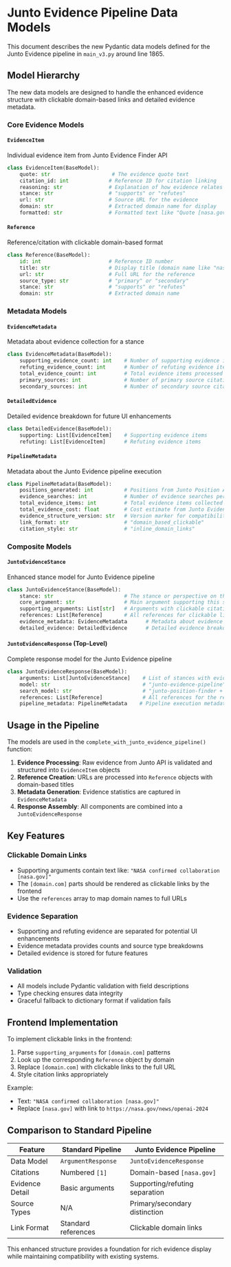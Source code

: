 # Junto Evidence Pipeline Data Models

This document describes the new Pydantic data models defined for the Junto Evidence pipeline in `main_v3.py` around line 1865.

## Model Hierarchy

The new data models are designed to handle the enhanced evidence structure with clickable domain-based links and detailed evidence metadata.

### Core Evidence Models

#### `EvidenceItem`
Individual evidence item from Junto Evidence Finder API
```python
class EvidenceItem(BaseModel):
    quote: str                    # The evidence quote text
    citation_id: int             # Reference ID for citation linking  
    reasoning: str               # Explanation of how evidence relates to claim
    stance: str                  # "supports" or "refutes"
    url: str                     # Source URL for the evidence
    domain: str                  # Extracted domain name for display
    formatted: str               # Formatted text like "Quote [nasa.gov]"
```

#### `Reference`
Reference/citation with clickable domain-based format
```python
class Reference(BaseModel):
    id: int                      # Reference ID number
    title: str                   # Display title (domain name like "nasa.gov")
    url: str                     # Full URL for the reference
    source_type: str             # "primary" or "secondary"
    stance: str                  # "supports" or "refutes"
    domain: str                  # Extracted domain name
```

### Metadata Models

#### `EvidenceMetadata`
Metadata about evidence collection for a stance
```python
class EvidenceMetadata(BaseModel):
    supporting_evidence_count: int    # Number of supporting evidence items
    refuting_evidence_count: int      # Number of refuting evidence items
    total_evidence_count: int         # Total evidence items processed
    primary_sources: int              # Number of primary source citations
    secondary_sources: int            # Number of secondary source citations
```

#### `DetailedEvidence`
Detailed evidence breakdown for future UI enhancements
```python
class DetailedEvidence(BaseModel):
    supporting: List[EvidenceItem]    # Supporting evidence items
    refuting: List[EvidenceItem]      # Refuting evidence items
```

#### `PipelineMetadata`
Metadata about the Junto Evidence pipeline execution
```python
class PipelineMetadata(BaseModel):
    positions_generated: int          # Positions from Junto Position API
    evidence_searches: int            # Number of evidence searches performed
    total_evidence_items: int         # Total evidence items collected
    total_evidence_cost: float        # Cost estimate from Junto Evidence API
    evidence_structure_version: str   # Version marker for compatibility
    link_format: str                  # "domain_based_clickable"
    citation_style: str               # "inline_domain_links"
```

### Composite Models

#### `JuntoEvidenceStance`
Enhanced stance model for Junto Evidence pipeline
```python
class JuntoEvidenceStance(BaseModel):
    stance: str                       # The stance or perspective on the topic
    core_argument: str                # Main argument supporting this stance
    supporting_arguments: List[str]   # Arguments with clickable citations like [nasa.gov]
    references: List[Reference]       # All references for clickable link mapping
    evidence_metadata: EvidenceMetadata      # Metadata about evidence collection
    detailed_evidence: DetailedEvidence      # Detailed evidence breakdown
```

#### `JuntoEvidenceResponse` (Top-Level)
Complete response model for the Junto Evidence pipeline
```python
class JuntoEvidenceResponse(BaseModel):
    arguments: List[JuntoEvidenceStance]    # List of stances with evidence
    model: str                              # "junto-evidence-pipeline"
    search_model: str                       # "junto-position-finder + junto-evidence-finder"
    references: List[Reference]             # All references for the response
    pipeline_metadata: PipelineMetadata    # Pipeline execution metadata
```

## Usage in the Pipeline

The models are used in the `complete_with_junto_evidence_pipeline()` function:

1. **Evidence Processing**: Raw evidence from Junto API is validated and structured into `EvidenceItem` objects
2. **Reference Creation**: URLs are processed into `Reference` objects with domain-based titles
3. **Metadata Generation**: Evidence statistics are captured in `EvidenceMetadata`
4. **Response Assembly**: All components are combined into a `JuntoEvidenceResponse`

## Key Features

### Clickable Domain Links
- Supporting arguments contain text like: `"NASA confirmed collaboration [nasa.gov]"`
- The `[domain.com]` parts should be rendered as clickable links by the frontend
- Use the `references` array to map domain names to full URLs

### Evidence Separation
- Supporting and refuting evidence are separated for potential UI enhancements
- Evidence metadata provides counts and source type breakdowns
- Detailed evidence is stored for future features

### Validation
- All models include Pydantic validation with field descriptions
- Type checking ensures data integrity
- Graceful fallback to dictionary format if validation fails

## Frontend Implementation

To implement clickable links in the frontend:

1. Parse `supporting_arguments` for `[domain.com]` patterns
2. Look up the corresponding `Reference` object by domain
3. Replace `[domain.com]` with clickable links to the full URL
4. Style citation links appropriately

Example:
- Text: `"NASA confirmed collaboration [nasa.gov]"`
- Replace `[nasa.gov]` with link to `https://nasa.gov/news/openai-2024`

## Comparison to Standard Pipeline

| Feature | Standard Pipeline | Junto Evidence Pipeline |
|---------|------------------|------------------------|
| Data Model | `ArgumentResponse` | `JuntoEvidenceResponse` |
| Citations | Numbered `[1]` | Domain-based `[nasa.gov]` |
| Evidence Detail | Basic arguments | Supporting/refuting separation |
| Source Types | N/A | Primary/secondary distinction |
| Link Format | Standard references | Clickable domain links |

This enhanced structure provides a foundation for rich evidence display while maintaining compatibility with existing systems.